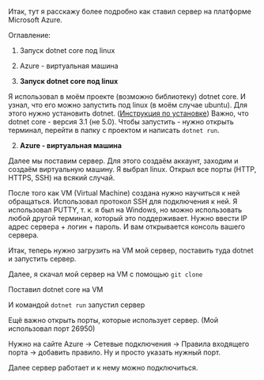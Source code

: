 Итак, тут я расскажу более подробно как ставил сервер на платформе Microsoft Azure.

Оглавление:
1) Запуск dotnet core под linux
2) Azure - виртуальная машина

1) **Запуск dotnet core под linux**

Я использовал в моём проекте (возможно библиотеку) dotnet core.
И узнал, что его можно запустить под linux (в моём случае ubuntu).
Для этого нужно установить dotnet. ([Инструкция по установке](https://docs.microsoft.com/ru-ru/dotnet/core/install/linux-ubuntu))
Важно, что dotnet core - версия 3.1 (не 5.0).
Чтобы запустить - нужно открыть терминал, перейти в папку с проектом и написать ```dotnet run```.

2) **Azure - виртуальная машина**

Далее мы поставим сервер.
Для этого создаём аккаунт, заходим и создаём виртуальную машину.
Я выбрал linux. Открыл все порты (HTTP, HTTPS, SSH) на всякий случай.

После того как VM (Virtual Machine) создана нужно научиться к ней обращаться.
Использовал протокол SSH для подключения к ней.
Я использовал PUTTY, т. к. я был на Windows, но можно использовать любой другой терминал, который это поддерживает.
Нужно ввести IP адрес сервера + логин + пароль. И вам открывается консоль вашего сервера.

Итак, теперь нужно загрузить на VM мой сервер, поставить туда dotnet и запустить сервер.

Далее, я скачал мой сервер на VM с помощью ```git clone```

Поставил dotnet core на VM

И командой ```dotnet run``` запустил сервер

Ещё важно открыть порты, которые использует сервер. (Мой использовал порт 26950)

Нужно на сайте Azure -> Сетевые подключения -> Правила входящего порта -> добавить правило.
Ну и просто указать нужный порт.

Далее сервер работает и к нему можно подключиться.
